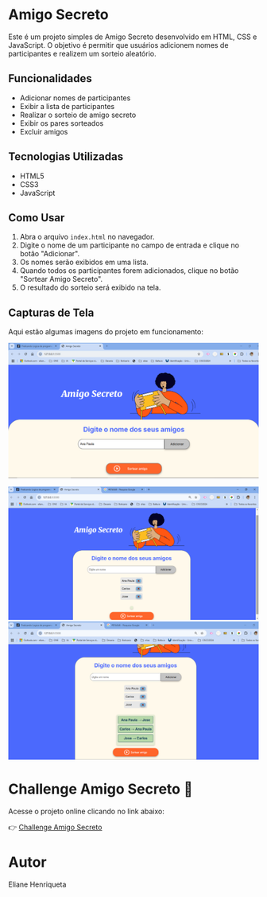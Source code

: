 # Amigo Secreto

Este é um projeto simples de Amigo Secreto desenvolvido em HTML, CSS e JavaScript. O objetivo é permitir que usuários adicionem nomes de participantes e realizem um sorteio aleatório.

## Funcionalidades

- Adicionar nomes de participantes
- Exibir a lista de participantes
- Realizar o sorteio de amigo secreto
- Exibir os pares sorteados
- Excluir amigos

## Tecnologias Utilizadas

- HTML5
- CSS3
- JavaScript

## Como Usar

1. Abra o arquivo `index.html` no navegador.
2. Digite o nome de um participante no campo de entrada e clique no botão "Adicionar".
3. Os nomes serão exibidos em uma lista.
4. Quando todos os participantes forem adicionados, clique no botão "Sortear Amigo Secreto".
5. O resultado do sorteio será exibido na tela.

## Capturas de Tela

Aqui estão algumas imagens do projeto em funcionamento:

![Adicionar os amigos](assets/Img1.png)

![Lista do amigos](assets/img2.png)
![Resultado do sorteio](assets/img3.png)

# Challenge Amigo Secreto 🎁  

Acesse o projeto online clicando no link abaixo:  

👉 [Challenge Amigo Secreto](https://elianehenri.github.io/challenge-amigo-secreto_pt-main/)  

# Autor
Eliane Henriqueta

